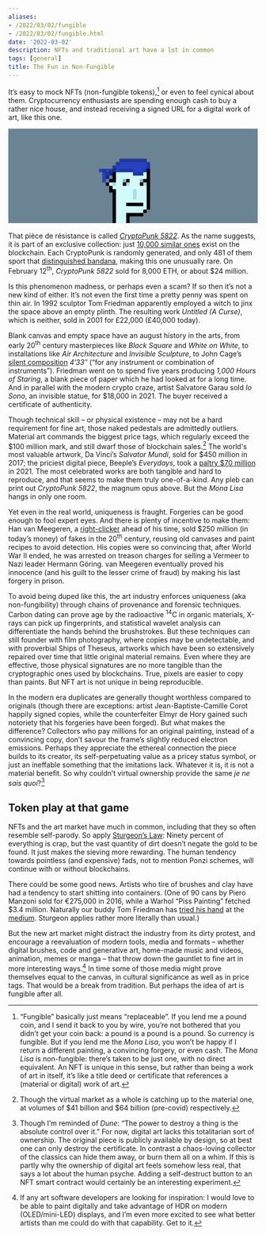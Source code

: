 ```yaml
---
aliases:
- /2022/03/02/fungible
- /2022/03/02/fungible.html
date: '2022-03-02'
description: NFTs and traditional art have a lot in common
tags: [general]
title: The Fun in Non-Fungible
---
```


It’s easy to mock NFTs (non-fungible tokens),[^1] or even to feel cynical about them. Cryptocurrency enthusiasts are spending enough cash to buy a rather nice house, and instead receiving a signed URL for a digital work of art, like this one.

<div class="fill">
  <img src="/assets/nft.png" />
</div>

That pièce de résistance is called _[CryptoPunk 5822](https://www.larvalabs.com/cryptopunks/details/5822)_. As the name suggests, it is part of an exclusive collection: just [10,000 similar ones](https://www.larvalabs.com/cryptopunks) exist on the blockchain. Each CryptoPunk is randomly generated, and only 481 of them sport that [distinguished bandana](https://www.larvalabs.com/cryptopunks/search?query=%22Bandana%22), making this one unusually rare. On February 12<sup>th</sup>, _CryptoPunk 5822_ sold for 8,000 ETH, or about $24 million.

Is this phenomenon madness, or perhaps even a scam? If so then it’s not a new kind of either. It’s not even the first time a pretty penny was spent on thin air. In 1992 sculptor Tom Friedman apparently employed a witch to jinx the space above an empty plinth. The resulting work _Untitled (A Curse)_, which is neither, sold in 2001 for £22,000 (£40,000 today).

Blank canvas and empty space have an august history in the arts, from early 20<sup>th</sup> century masterpieces like _Black Square_ and _White on White_, to installations like _Air Architecture_ and _Invisible Sculpture_, to John Cage’s [silent composition](https://en.wikipedia.org/wiki/List_of_silent_musical_compositions) _4′33″_ (“for any instrument or combination of instruments”). Friedman went on to spend five years producing _1,000 Hours of Staring_, a blank piece of paper which he had looked at for a long time. And in parallel with the modern crypto craze, artist Salvatore Garau sold _Io Sono_, an invisible statue, for $18,000 in 2021. The buyer received a certificate of authenticity.

Though technical skill – or physical existence – may not be a hard requirement for fine art, those naked pedestals are admittedly outliers. Material art commands the biggest price tags, which regularly exceed the $100 million mark, and still dwarf those of blockchain sales.[^2] The world's most valuable artwork, Da Vinci’s _Salvator Mundi_, sold for $450 million in 2017; the priciest digital piece, Beeple’s _Everydays_, took a [paltry $70 million](https://onlineonly.christies.com/s/beeple-first-5000-days/beeple-b-1981-1/112924) in 2021. The most celebrated works are both tangible and hard to reproduce, and that seems to make them truly one-of-a-kind. Any pleb can print out _CryptoPunk 5822_, the magnum opus above. But the _Mona Lisa_ hangs in only one room.

Yet even in the real world, uniqueness is fraught. Forgeries can be good enough to fool expert eyes. And there is plenty of incentive to make them: Han van Meegeren, a [right-clicker](https://www.vice.com/en/article/5dgzed/what-the-hell-is-right-clicker-mentality) ahead of his time, sold $250 million (in today’s money) of fakes in the 20<sup>th</sup> century, reusing old canvases and paint recipes to avoid detection. His copies were so convincing that, after World War II ended, he was arrested on treason charges for selling a Vermeer to Nazi leader Hermann Göring. van Meegeren eventually proved his innocence (and his guilt to the lesser crime of fraud) by making his last forgery in prison.

To avoid being duped like this, the art industry enforces uniqueness (aka non-fungibility) through chains of provenance and forensic techniques. Carbon dating can prove age by the radioactive <sup>14</sup>C in organic materials, X-rays can pick up fingerprints, and statistical wavelet analysis can differentiate the hands behind the brushstrokes. But these techniques can still founder with film photography, where copies may be undetectable, and with proverbial Ships of Theseus, artworks which have been so extensively repaired over time that little original material remains. Even where they are effective, those physical signatures are no more tangible than the cryptographic ones used by blockchains. True, pixels are easier to copy than paints. But NFT art is not unique in being reproducible.

In the modern era duplicates are generally thought worthless compared to originals (though there are exceptions: artist Jean-Baptiste-Camille Corot happily signed copies, while the counterfeiter Elmyr de Hory gained such notoriety that his forgeries have been forged). But what makes the difference? Collectors who pay millions for an original painting, instead of a convincing copy, don’t savour the frame’s slightly reduced electron emissions. Perhaps they appreciate the ethereal connection the piece builds to its creator, its self-perpetuating value as a pricey status symbol, or just an ineffable something that the imitations lack. Whatever it is, it is not a material benefit. So why couldn’t virtual ownership provide the same _je ne sais quoi_?[^3]


## Token play at that game

NFTs and the art market have much in common, including that they so often resemble self-parody. So apply [Sturgeon’s Law](https://tvtropes.org/pmwiki/pmwiki.php/Main/SturgeonsLaw): Ninety percent of everything is crap, but the vast quantity of dirt doesn’t negate the gold to be found. It just makes the sieving more rewarding. The human tendency towards pointless (and expensive) fads, not to mention Ponzi schemes, will continue with or without blockchains.

There could be some good news. Artists who tire of brushes and clay have had a tendency to start shitting into containers. (One of 90 cans by Piero Manzoni sold for €275,000 in 2016, while a Warhol “Piss Painting” fetched $3.4 million. Naturally our buddy Tom Friedman has [tried his hand](https://www.mutualart.com/Artwork/Untitled/B9FB7FB7BAE50448) at the [medium](https://www.christies.com/en/lot/lot-4955736). Sturgeon applies rather more literally than usual.)

But the new art market might distract the industry from its dirty protest, and encourage a reevaluation of modern tools, media and formats – whether digital brushes, code and generative art, home-made music and videos, animation, memes or manga – that throw down the gauntlet to fine art in more interesting ways.[^4] In time some of those media might prove themselves equal to the canvas, in cultural significance as well as in price tags. That would be a break from tradition. But perhaps the idea of art is fungible after all.

[^1]:
     “Fungible” basically just means “replaceable”. If you lend me a pound coin, and I send it back to you by wire, you’re not bothered that you didn’t get your coin back: a pound is a pound is a pound. So currency is fungible. But if you lend me the _Mona Lisa_, you won’t be happy if I return a different painting, a convincing forgery, or even cash. The _Mona Lisa_ is non-fungible: there’s taken to be just one, with no direct equivalent. An NFT is unique in this sense, but rather than being a work of art in itself, it’s like a title deed or certificate that references a (material or digital) work of art.

[^2]:
     Though the virtual market as a whole is catching up to the material one, at volumes of $41 billion and $64 billion (pre-covid) respectively.

[^3]:
     Though I’m reminded of _Dune_: “The power to destroy a thing is the absolute control over it.” For now, digital art lacks this totalitarian sort of ownership. The original piece is publicly available by design, so at best one can only destroy the certificate. In contrast a chaos-loving collector of the classics can hide them away, or burn them all on a whim. If this is partly why the ownership of digital art feels somehow less real, that says a lot about the human psyche. Adding a self-destruct button to an NFT smart contract would certainly be an interesting experiment.

[^4]:
     If any art software developers are looking for inspiration: I would love to be able to paint digitally and take advantage of HDR on modern (OLED/mini-LED) displays, and I’m even more excited to see what better artists than me could do with that capability. Get to it.
